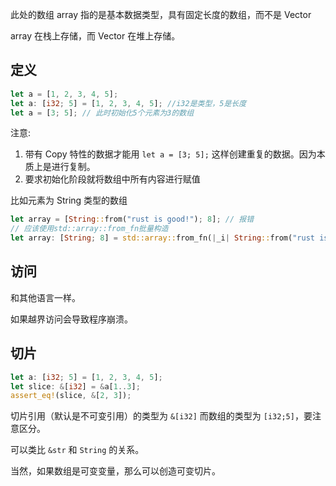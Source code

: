 此处的数组 array 指的是基本数据类型，具有固定长度的数组，而不是 Vector

array 在栈上存储，而 Vector 在堆上存储。

## 定义

```rust
let a = [1, 2, 3, 4, 5];
let a: [i32; 5] = [1, 2, 3, 4, 5]; //i32是类型，5是长度
let a = [3; 5]; // 此时初始化5个元素为3的数组
```

注意:

1. 带有 Copy 特性的数据才能用 `let a = [3; 5];` 这样创建重复的数据。因为本质上是进行复制。
2. 要求初始化阶段就将数组中所有内容进行赋值

比如元素为 String 类型的数组

```rust
let array = [String::from("rust is good!"); 8]; // 报错
// 应该使用std::array::from_fn批量构造
let array: [String; 8] = std::array::from_fn(|_i| String::from("rust is good!"));
```

## 访问

和其他语言一样。

如果越界访问会导致程序崩溃。

## 切片

```rust
let a: [i32; 5] = [1, 2, 3, 4, 5];
let slice: &[i32] = &a[1..3];
assert_eq!(slice, &[2, 3]);
```

切片引用（默认是不可变引用）的类型为 `&[i32]` 而数组的类型为 `[i32;5]`，要注意区分。

可以类比 `&str` 和 `String` 的关系。

当然，如果数组是可变变量，那么可以创造可变切片。
